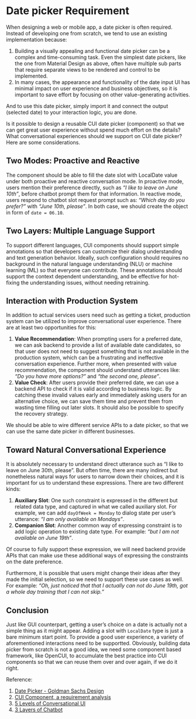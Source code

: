 # Date picker Requirement

When designing a web or mobile app, a date picker is often required. Instead of developing one from scratch, we tend to use an existing implementation because:

1. Building a visually appealing and functional date picker can be a complex and time-consuming task. Even the simplest date pickers, like the one from Material Design as above, often have multiple sub parts that require separate views to be rendered and control to be implemented.
2. In many cases, the appearance and functionality of the date input UI has minimal impact on user experience and business objectives, so it is important to save effort by focusing on other value-generating activities.

And to use this date picker, simply import it and connect the output (selected date) to your interaction logic, you are done.

Is it possible to design a reusable CUI date picker (component) so that we can get great user experience without spend much effort on the details? What conversational experiences should we support on CUI date picker? Here are some considerations.

## Two Modes: Proactive and Reactive
The component should be able to fill the date slot with LocalDate value under both proactive and reactive conversation mode. In proactive mode, users mention their preference directly, such as *“I like to leave on June 10th”*, before chatbot prompt them for that information. In reactive mode, users respond to chatbot slot request prompt such as: *“Which day do you prefer?”* with *“June 10th, please”*. In both case, we should create the object in form of `date = 06.10`.

## Two Layers: Multiple Language Support
To support different languages, CUI components should support simple annotations so that developers can customize their dialog understanding and text generation behavior. Ideally, such configuration should requires no background in the natural language understanding (NLU) or machine learning (ML) so that everyone can contribute. These annotations should support the context dependent understanding, and be effective for hot-fixing the understanding issues, without needing retraining.

## Interaction with Production System
In addition to actual services users need such as getting a ticket, production system can be utilized to improve conversational user experience. There are at least two opportunities for this:

1. **Value Recommendation**: When prompting users for a preferred date, we can ask backend to provide a list of available date candidates, so that user does not need to suggest something that is not available in the production system, which can be a frustrating and ineffective conversation experience. Further more, when presented with value recommendation, the component should understand utterances like: *“Do you have more options?”* and *“the second one, please”*.
2. **Value Check**: After users provide their preferred date, we can use a backend API to check if it is valid according to business logic. By catching these invalid values early and immediately asking users for an alternative choice, we can save them time and prevent them from wasting time filling out later slots. It should also be possible to specify the recovery strategy.

We should be able to wire different service APIs to a date picker, so that we can use the same date picker in different businesses.

## Toward Natural Conversational Experience
It is absolutely necessary to understand direct utterance such as “I like to leave on June 30th, please”. But often time, there are many indirect but nonetheless natural ways for users to narrow down their choices, and it is important for us to understand these expressions. There are two different kinds:

1. **Auxiliary Slot**: One such constraint is expressed in the different but related data type, and captured in what we called auxiliary slot. For example, we can add `dayOfWeek = Monday` to dialog state per user’s utterance: *“I am only available on Mondays”*.
2. **Companion Slot**: Another common way of expressing constraint is to add logic operation to existing date type. For example: *“but I am not available on June 19th”*.

Of course to fully support these expression, we will need backend provide APIs that can make use these additional ways of expressing the constraints on the date preference.

Furthermore, it is possible that users might change their ideas after they made the initial selection, so we need to support these use cases as well. For example: *“Oh, just noticed that that I actually can not do June 19th, got a whole day training that I can not skip.”*

## Conclusion
Just like GUI counterpart, getting a user’s choice on a date is actually not a simple thing as it might appear. Adding a slot with `LocalDate` type is just a bare minimum start point. To provide a good user experience, a variety of aforementioned interactions need to be supportted. Obviously, building data picker from scratch is not a good idea, we need some component based framework, like OpenCUI, to accumulate the best practice into CUI components so that we can reuse them over and over again, if we do it right.

Reference:
1. [Date Picker - Goldman Sachs Design](https://design.gs.com/components/date-picker)
2. [CUI Component, a requirement analysis](https://opencui.medium.com/component-approach-for-chatbot-dca67b36d888)
3. [5 Levels of Conversational UI](/guide/5levels-cui.md)
4. [3 Layers of Chatbot](https://opencui.medium.com/4-layers-of-chatbot-658ccceea382)
